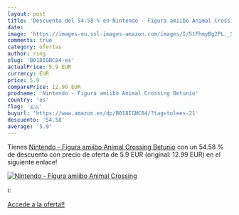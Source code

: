 ```yaml
---
layout: post
title: 'Descuento del 54.58 % en Nintendo - Figura amiibo Animal Crossing'
date: 
image: 'https://images-eu.ssl-images-amazon.com/images/I/51FhmyBg2PL._SL200_.jpg'
comments: true
category: ofertas
author: ring
slug: 'B018IGNC84-es'
actualPrice: 5.9 EUR
currency: EUR
price: 5.9
comparePrice: 12.99 EUR
prodname: 'Nintendo - Figura amiibo Animal Crossing Betunio'
country: 'es'
flag: '🇪🇸'
buyurl: 'https://www.amazon.es/dp/B018IGNC84/?tag=tolees-21'
descuento: '54.58'
average: '5.9'
---
```


Tienes [Nintendo - Figura amiibo Animal Crossing Betunio](https://www.amazon.es/dp/B018IGNC84/?tag=tolees-21) con un 54.58 % de descuento con precio de oferta de 5.9 EUR (original: 12.99 EUR) en el siguiente enlace!

[![Nintendo - Figura amiibo Animal Crossing](https://images-eu.ssl-images-amazon.com/images/I/51FhmyBg2PL._SL200_.jpg)](https://www.amazon.es/dp/B018IGNC84/?tag=tolees-21)

ℹ️:


[Accede a la oferta!!](https://www.amazon.es/dp/B018IGNC84/?tag=tolees-21)
